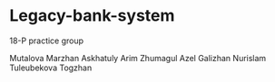 # Legacy-bank-system
18-P practice group

Mutalova Marzhan
Askhatuly Arim
Zhumagul Azel
Galizhan Nurislam
Tuleubekova Togzhan
